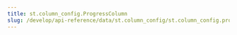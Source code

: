 ```yaml
---
title: st.column_config.ProgressColumn
slug: /develop/api-reference/data/st.column_config/st.column_config.progresscolumn
---
```


<Autofunction function="streamlit.column_config.ProgressColumn" />
